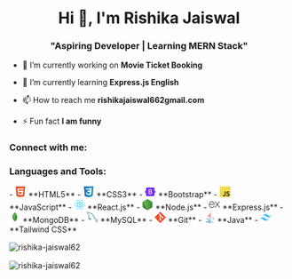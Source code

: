<h1 align="center">Hi 👋, I'm Rishika Jaiswal</h1>
<h3 align="center">"Aspiring Developer | Learning MERN Stack"</h3>

- 🔭 I’m currently working on **Movie Ticket Booking**

- 🌱 I’m currently learning **Express.js English**

- 📫 How to reach me **rishikajaiswal662gmail.com**

- ⚡ Fun fact **I am funny**

<h3 align="left">Connect with me:</h3>

<h3 align="left">Languages and Tools:</h3>
- <img src="https://raw.githubusercontent.com/devicons/devicon/master/icons/html5/html5-original.svg" alt="HTML5" width="20"/> **HTML5**
- <img src="https://raw.githubusercontent.com/devicons/devicon/master/icons/css3/css3-original.svg" alt="CSS3" width="20"/> **CSS3**
- <img src="https://raw.githubusercontent.com/devicons/devicon/master/icons/bootstrap/bootstrap-plain.svg" alt="Bootstrap" width="20"/> **Bootstrap**
- <img src="https://raw.githubusercontent.com/devicons/devicon/master/icons/javascript/javascript-original.svg" alt="JavaScript" width="20"/> **JavaScript**
- <img src="https://raw.githubusercontent.com/devicons/devicon/master/icons/react/react-original.svg" alt="React" width="20"/> **React.js**
- <img src="https://raw.githubusercontent.com/devicons/devicon/master/icons/nodejs/nodejs-original.svg" alt="Node.js" width="20"/> **Node.js**
- <img src="https://raw.githubusercontent.com/devicons/devicon/master/icons/express/express-original.svg" alt="Express" width="20"/> **Express.js**
- <img src="https://raw.githubusercontent.com/devicons/devicon/master/icons/mongodb/mongodb-original.svg" alt="MongoDB" width="20"/> **MongoDB**
- <img src="https://raw.githubusercontent.com/devicons/devicon/master/icons/mysql/mysql-original.svg" alt="MySQL" width="20"/> **MySQL**
- <img src="https://raw.githubusercontent.com/devicons/devicon/master/icons/git/git-original.svg" alt="Git" width="20"/> **Git**
- <img src="https://raw.githubusercontent.com/devicons/devicon/master/icons/java/java-original.svg" alt="Java" width="20"/> **Java**
- <img src="https://raw.githubusercontent.com/devicons/devicon/master/icons/tailwindcss/tailwindcss-plain.svg" alt="Tailwind CSS" width="20"/> **Tailwind CSS**


<p><img align="center" src="https://github-readme-stats.vercel.app/api/top-langs?username=rishika-jaiswal62&show_icons=true&locale=en&layout=compact" alt="rishika-jaiswal62" /></p>

<p><img align="center" src="https://github-readme-streak-stats.herokuapp.com/?user=rishika-jaiswal62&" alt="rishika-jaiswal62" /></p>

